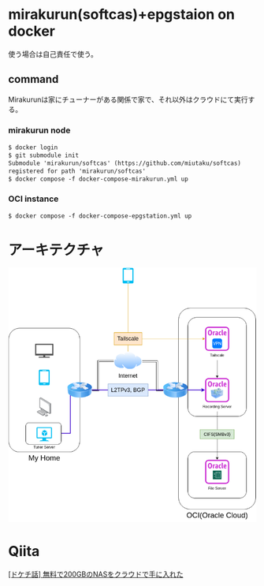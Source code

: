 # mirakurun(softcas)+epgstaion on docker

使う場合は自己責任で使う。

## command

Mirakurunは家にチューナーがある関係で家で、それ以外はクラウドにて実行する。

### mirakurun node
```shell
$ docker login
$ git submodule init
Submodule 'mirakurun/softcas' (https://github.com/miutaku/softcas) registered for path 'mirakurun/softcas'
$ docker compose -f docker-compose-mirakurun.yml up
```

### OCI instance
```shell
$ docker compose -f docker-compose-epgstation.yml up
```

# アーキテクチャ

![](./infra.png)

# Qiita

[[ドケチ話] 無料で200GBのNASをクラウドで手に入れた](https://qiita.com/Miutaku/items/ef8dda7516cf9ecce83a)
